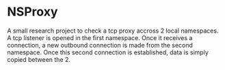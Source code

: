 # NSProxy

A small research project to check a tcp proxy accross 2 local namespaces. A tcp
listener is opened in the first namespace. Once it receives a connection, a new
outbound connection is made from the second namespace. Once this second connection
is established, data is simply copied between the 2.
